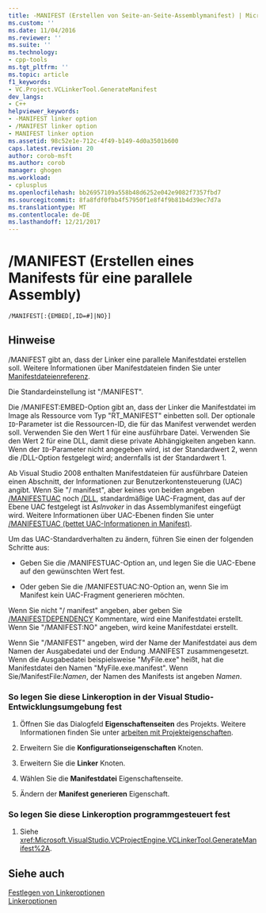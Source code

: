 ```yaml
---
title: -MANIFEST (Erstellen von Seite-an-Seite-Assemblymanifest) | Microsoft Docs
ms.custom: ''
ms.date: 11/04/2016
ms.reviewer: ''
ms.suite: ''
ms.technology:
- cpp-tools
ms.tgt_pltfrm: ''
ms.topic: article
f1_keywords:
- VC.Project.VCLinkerTool.GenerateManifest
dev_langs:
- C++
helpviewer_keywords:
- -MANIFEST linker option
- /MANIFEST linker option
- MANIFEST linker option
ms.assetid: 98c52e1e-712c-4f49-b149-4d0a3501b600
caps.latest.revision: 20
author: corob-msft
ms.author: corob
manager: ghogen
ms.workload:
- cplusplus
ms.openlocfilehash: bb26957109a558b48d6252e042e9082f7357fbd7
ms.sourcegitcommit: 8fa8fdf0fbb4f57950f1e8f4f9b81b4d39ec7d7a
ms.translationtype: MT
ms.contentlocale: de-DE
ms.lasthandoff: 12/21/2017
---
```

# <a name="manifest-create-side-by-side-assembly-manifest"></a>/MANIFEST (Erstellen eines Manifests für eine parallele Assembly)
```  
/MANIFEST[:{EMBED[,ID=#]|NO}]  
```  
  
## <a name="remarks"></a>Hinweise  
 /MANIFEST gibt an, dass der Linker eine parallele Manifestdatei erstellen soll. Weitere Informationen über Manifestdateien finden Sie unter [Manifestdateienreferenz](http://msdn.microsoft.com/library/aa375632).  
  
 Die Standardeinstellung ist "/MANIFEST".  
  
 Die /MANIFEST:EMBED-Option gibt an, dass der Linker die Manifestdatei im Image als Ressource vom Typ "RT_MANIFEST" einbetten soll. Der optionale `ID`-Parameter ist die Ressourcen-ID, die für das Manifest verwendet werden soll. Verwenden Sie den Wert 1 für eine ausführbare Datei. Verwenden Sie den Wert 2 für eine DLL, damit diese private Abhängigkeiten angeben kann. Wenn der `ID`-Parameter nicht angegeben wird, ist der Standardwert 2, wenn die /DLL-Option festgelegt wird; andernfalls ist der Standardwert 1.  
  
 Ab Visual Studio 2008 enthalten Manifestdateien für ausführbare Dateien einen Abschnitt, der Informationen zur Benutzerkontensteuerung (UAC) angibt. Wenn Sie "/ manifest", aber keines von beiden angeben [/MANIFESTUAC](../../build/reference/manifestuac-embeds-uac-information-in-manifest.md) noch [/DLL](../../build/reference/dll-build-a-dll.md), standardmäßige UAC-Fragment, das auf der Ebene UAC festgelegt ist *AsInvoker* in das Assemblymanifest eingefügt wird. Weitere Informationen über UAC-Ebenen finden Sie unter [/MANIFESTUAC (bettet UAC-Informationen in Manifest)](../../build/reference/manifestuac-embeds-uac-information-in-manifest.md).  
  
 Um das UAC-Standardverhalten zu ändern, führen Sie einen der folgenden Schritte aus:  
  
-   Geben Sie die /MANIFESTUAC-Option an, und legen Sie die UAC-Ebene auf den gewünschten Wert fest.  
  
-   Oder geben Sie die /MANIFESTUAC:NO-Option an, wenn Sie im Manifest kein UAC-Fragment generieren möchten.  
  
 Wenn Sie nicht "/ manifest" angeben, aber geben Sie [/MANIFESTDEPENDENCY](../../build/reference/manifestdependency-specify-manifest-dependencies.md) Kommentare, wird eine Manifestdatei erstellt. Wenn Sie "/MANIFEST:NO" angeben, wird keine Manifestdatei erstellt.  
  
 Wenn Sie "/MANIFEST" angeben, wird der Name der Manifestdatei aus dem Namen der Ausgabedatei und der Endung .MANIFEST zusammengesetzt. Wenn die Ausgabedatei beispielsweise "MyFile.exe" heißt, hat die Manifestdatei den Namen "MyFile.exe.manifest".  Wenn Sie/ManifestFile:*Namen*, der Namen des Manifests ist angeben *Namen*.  
  
### <a name="to-set-this-linker-option-in-the-visual-studio-development-environment"></a>So legen Sie diese Linkeroption in der Visual Studio-Entwicklungsumgebung fest  
  
1.  Öffnen Sie das Dialogfeld **Eigenschaftenseiten** des Projekts. Weitere Informationen finden Sie unter [arbeiten mit Projekteigenschaften](../../ide/working-with-project-properties.md).  
  
2.  Erweitern Sie die **Konfigurationseigenschaften** Knoten.  
  
3.  Erweitern Sie die **Linker** Knoten.  
  
4.  Wählen Sie die **Manifestdatei** Eigenschaftenseite.  
  
5.  Ändern der **Manifest generieren** Eigenschaft.  
  
### <a name="to-set-this-linker-option-programmatically"></a>So legen Sie diese Linkeroption programmgesteuert fest  
  
1.  Siehe <xref:Microsoft.VisualStudio.VCProjectEngine.VCLinkerTool.GenerateManifest%2A>.  
  
## <a name="see-also"></a>Siehe auch  
 [Festlegen von Linkeroptionen](../../build/reference/setting-linker-options.md)   
 [Linkeroptionen](../../build/reference/linker-options.md)